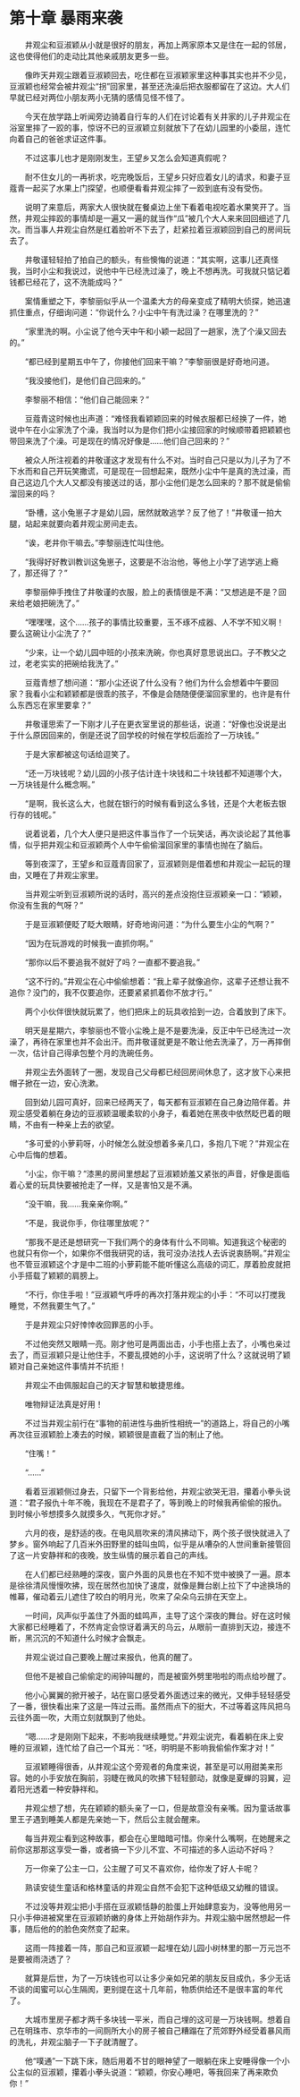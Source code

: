 # 第十章 暴雨来袭

　　井观尘和豆淑颖从小就是很好的朋友，再加上两家原本又是住在一起的邻居，这也使得他们的走动比其他亲戚朋友更多一些。

　　像昨天井观尘跟着豆淑颖回去，吃住都在豆淑颖家里这种事其实也并不少见，豆淑颖也经常会被井观尘“拐”回家里，甚至还洗澡后把衣服都留在了这边。大人们早就已经对两位小朋友两小无猜的感情见怪不怪了。

　　今天在放学路上听闻旁边骑着自行车的人们在讨论着有关井家的儿子井观尘在浴室里摔了一跤的事，惊讶不已的豆淑颖立刻就放下了在幼儿园里的小委屈，连忙向着自己的爸爸求证这件事。

　　不过这事儿也才是刚刚发生，王望乡又怎么会知道真假呢？

　　耐不住女儿的一再祈求，吃完晚饭后，王望乡只好应着女儿的请求，和妻子豆蔻青一起买了水果上门探望，也顺便看看井观尘摔了一跤到底有没有受伤。

　　说明了来意后，两家大人很快就在餐桌边上坐下看着电视吃着水果笑开了。当然，井观尘摔跤的事情却是一遍又一遍的就当作“瓜”被几个大人来来回回细述了几次。而当事人井观尘自然是红着脸听不下去了，赶紧拉着豆淑颖回到自己的房间玩去了。

　　井敬谨轻轻拍了拍自己的额头，有些懊悔的说道：“其实啊，这事儿还真怪我，当时小尘和我说过，说他中午已经洗过澡了，晚上不想再洗。可我就只惦记着钱都已经花了，这不洗能成吗？”

　　案情重塑之下，李黎丽似乎从一个温柔大方的母亲变成了精明大侦探，她迅速抓住重点，仔细询问道：“你说什么？小尘中午有洗过澡？在哪里洗的？”

　　“家里洗的啊。小尘说了他今天中午和小颖一起回了一趟家，洗了个澡又回去的。”

　　“都已经到星期五中午了，你接他们回来干嘛？”李黎丽很是好奇地问道。

　　“我没接他们，是他们自己回来的。”

　　李黎丽不相信：“他们自己能回来？”

　　豆蔻青这时候也出声道：“难怪我看颖颖回来的时候衣服都已经换了一件，她说中午在小尘家洗了个澡，我当时以为是你们把小尘接回家的时候顺带着把颖颖也带回来洗了个澡。可是现在的情况好像是……他们自己回来的？”

　　被众人所注视着的井敬谨这才发现有什么不对。当时自己只是以为儿子为了不下水而和自己开玩笑撒谎，可是现在一回想起来，既然小尘中午是真的洗过澡，而自己这边几个大人又都没有接送过的话，那小尘他们是怎么回来的？那不就是偷偷溜回来的吗？

　　“卧槽，这小兔崽子才是幼儿园，居然就敢逃学？反了他了！”井敬谨一拍大腿，站起来就要向着井观尘房间走去。

　　“诶，老井你干嘛去。”李黎丽连忙叫住他。

　　“我得好好教训教训这兔崽子，这要是不治治他，等他上小学了逃学逃上瘾了，那还得了？”

　　李黎丽伸手拽住了井敬谨的衣服，脸上的表情很是不满：“又想逃是不是？回来给老娘把碗洗了。”

　　“嘿嘿嘿，这个……孩子的事情比较重要，玉不琢不成器、人不学不知义啊！要么这碗让小尘洗了？”

　　“少来，让一个幼儿园中班的小孩来洗碗，你也真好意思说出口。子不教父之过，老老实实的把碗给我洗了。”

　　豆蔻青想了想问道：“那小尘还说了什么没有？他们为什么会想着中午要回家？我看小尘和颖颖都是很乖的孩子，不像是会随随便便溜回家里的，也许是有什么东西忘在家里要拿？”

　　井敬谨思索了一下刚才儿子在更衣室里说的那些话，说道：“好像也没说是出于什么原因回来的，倒是还说了回学校的时候在学校后面捡了一万块钱。”

　　于是大家都被这句话给逗笑了。

　　“还一万块钱呢？幼儿园的小孩子估计连十块钱和二十块钱都不知道哪个大，一万块钱是什么概念啊。”

　　“是啊，我长这么大，也就在银行的时候有看到这么多钱，还是个大老板去银行存的钱呢。”

　　说着说着，几个大人便只是把这件事当作了一个玩笑话，再次谈论起了其他事情，似乎把井观尘和豆淑颖两个人中午偷偷溜回家里的事情也抛在了脑后。

　　等到夜深了，王望乡和豆蔻青回家了，豆淑颖则是借着想和井观尘一起玩的理由，又睡在了井观尘家里。

　　当井观尘听到豆淑颖所说的话时，高兴的差点没抱住豆淑颖亲一口：“颖颖，你没有生我的气呀？”

　　于是豆淑颖便眨了眨大眼睛，好奇地询问道：“为什么要生小尘的气啊？”

　　“因为在玩游戏的时候我一直抓你啊。”

　　“那你以后不要追我不就好了吗？一直都不要追我。”

　　“这不行的。”井观尘在心中偷偷想着：“我上辈子就像追你，这辈子还想让我不追你？没门的，我不仅要追你，还要紧紧抓着你不放才行。”

　　两个小伙伴很快就玩累了，他们把床上的玩具收拾到一边，合着放到了床下。

　　明天是星期六，李黎丽也不管小尘晚上是不是要洗澡，反正中午已经洗过一次澡了，再待在家里也并不会出汗。而井敬谨就更是不敢让他去洗澡了，万一再摔倒一次，估计自己得承包整个月的洗碗任务。

　　井观尘去外面转了一圈，发现自己父母都已经回房间休息了，这才放下心来把帽子掀在一边，安心洗漱。

　　回到幼儿园可真好，回来已经两天了，每天都有豆淑颖在自己身边陪伴着。井观尘感受着躺在身边的豆淑颖温暖柔软的小身子，看着她在黑夜中依然眨巴着的眼睛，不由有一种亲上去的欲望。

　　“多可爱的小萝莉呀，小时候怎么就没想着多亲几口，多抱几下呢？”井观尘在心中后悔的想着。

　　“小尘，你干嘛？”漆黑的房间里想起了豆淑颖娇羞又紧张的声音，好像是面临着心爱的玩具快要被抢走了一样，又是害怕又是不满。

　　“没干嘛，我……我亲亲你啊。”

　　“不是，我说你手，你往哪里放呢？”

　　“那我不是还是想研究一下我们两个的身体有什么不同嘛。知道我这个秘密的也就只有你一个，如果你不借我研究的话，我可没办法找人去诉说衷肠啊。”井观尘也不管豆淑颖这个才是中二班的小萝莉能不能听懂这么高级的词汇，厚着脸皮就把小手搭载了颖颖的肩膀上。

　　“不行，你住手啦！”豆淑颖气呼呼的再次打落井观尘的小手：“不可以打搅我睡觉，不然我要生气了。”

　　于是井观尘只好悻悻收回罪恶的小手。

　　不过他突然又眼睛一亮。刚才他可是两面出击，小手也搭上去了，小嘴也亲过去了，而豆淑颖只是让他住手，不要乱摸她的小手，这说明了什么？这就说明了颖颖对自己亲她这件事情并不抗拒！

　　井观尘不由佩服起自己的天才智慧和敏捷思维。

　　唯物辩证法真是好用！

　　不过当井观尘前行在“事物的前进性与曲折性相统一”的道路上，将自己的小嘴再次往豆淑颖脸上凑去的时候，颖颖很是直截了当的制止了他。

　　“住嘴！”

　　“……”

　　看着豆淑颖侧过身去，只留下一个背影给他，井观尘欲哭无泪，攥着小拳头说道：“君子报仇十年不晚，我现在不是君子了，等到晚上的时候我再偷偷的报仇。到时候小爷想摸多久就摸多久，气死你才好。”

　　六月的夜，是舒适的夜。在电风扇吹来的清风拂动下，两个孩子很快就进入了梦乡。窗外响起了几百米外田野里的蛙叫虫鸣，似乎是从嘈杂的人世间重新接管回了这一片安静祥和的夜晚，放生纵情的展示着自己的声线。

　　在人们都已经熟睡的深夜，窗户外面的风景也在不知不觉中被换了一遍。原本是徐徐清风慢慢吹拂，现在居然也加快了速度，就像是舞台剧上拉下了中途换场的帷幕，催动着云儿遮住了皎白的明月光，吹来了朵朵乌云排在天空上。

　　一时间，风声似乎盖住了外面的蛙鸣声，主导了这个深夜的舞台。好在这时候大家都已经睡着了，不然肯定会惊讶着满天的乌云，从眼前一直排到天边，接连不断，黑沉沉的不知道什么时候才会飘走。

　　井观尘说过自己要晚上醒过来报仇，他真的醒了。

　　但他不是被自己偷偷定的闹钟叫醒的，而是被窗外劈里啪啦的雨点给吵醒了。

　　他小心翼翼的掀开被子，站在窗口感受着外面透过来的微光，又伸手轻轻感受了一番，很快看出来了这是一阵过云雨。虽然雨点下的挺大，不过等着这阵风把乌云往外面一吹，大雨立刻就飘到了他处。

　　“嗯……才是刚刚下起来，不影响我继续睡觉。”井观尘说完，看着躺在床上安睡的豆淑颖，连忙给了自己一个耳光：“呸，明明是不影响我偷偷作案才对！”

　　豆淑颖睡得很香，从井观尘这个旁观者的角度来说，甚至是可以用甜美来形容。她的小手安放在胸前，羽睫在微风的吹拂下轻轻颤动，就像是夏蝉的羽翼，迎着阳光透着一种安静祥和。

　　井观尘想了想，先在颖颖的额头亲了一口，但是故意没有亲嘴。因为童话故事里王子遇到睡美人都是先亲她一下，然后公主就会醒来。

　　每当井观尘看到这种故事，都会在心里暗暗可惜。你亲什么嘴啊，在她醒来之前你这那那这享受一番，或者搞一下少儿不宜、不可描述的多人运动不好吗？

　　万一你亲了公主一口，公主醒了可又不喜欢你，给你发了好人卡呢？

　　熟读安徒生童话和格林童话的井观尘自然不会犯下这种低级又幼稚的错误。　　

　　不过没等井观尘把小手搭在豆淑颖恬静的脸蛋上开始肆意妄为，没等他用另一只小手伸进被窝里在豆淑颖娇嫩的身体上开始胡作非为。井观尘脑中居然想起一件事，随后他的的脸色突然变了起来。

　　这雨一阵接着一阵，那自己和豆淑颖一起埋在幼儿园小树林里的那一万元岂不是要被雨浇透了？

　　就算是后世，为了一万块钱也可以让多少亲如兄弟的朋友反目成仇，多少无话不谈的闺蜜可以心生隔阂，更别提在这十几年前，物质供给还不是很丰富的年代了。

　　大城市里房子都才两千多块钱一平米，而自己埋的这可是一万块钱啊。想着自己在明珠市、京华市的一间厕所大小的房子被自己糟蹋在了荒郊野外经受着暴风雨的洗礼，井观尘脑子一下子就清醒了。

　　他“噗通”一下跳下床，随后用着不甘的眼神望了一眼躺在床上安睡得像一个小公主似的豆淑颖，攥着小拳头说道：“颖颖，你安心睡吧，等我回来了再来欺负你！”

